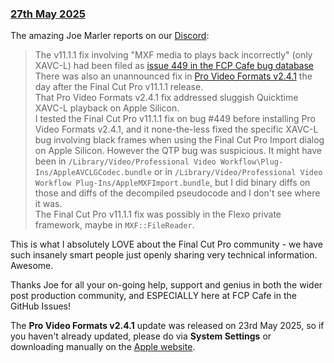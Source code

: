 ### [27th May 2025](/news/20250527)

The amazing Joe Marler reports on our [Discord](https://ltnt.tv/discord):

> The v11.1.1 fix involving "MXF media to plays back incorrectly" (only XAVC-L) had been filed as [issue 449 in the FCP Cafe bug database](https://github.com/CommandPost/FCPCafe/issues/449)<br />
> There was also an unannounced fix in [Pro Video Formats v2.4.1](https://support.apple.com/en-us/106396) the day after the Final Cut Pro v11.1.1 release.<br />
> That Pro Video Formats v2.4.1 fix addressed sluggish Quicktime XAVC-L playback on Apple Silicon.<br />
> I tested the Final Cut Pro v11.1.1 fix on bug #449 before installing Pro Video Formats v2.4.1, and it none-the-less fixed the specific XAVC-L bug involving black frames when using the Final Cut Pro Import dialog on Apple Silicon.
> However the QTP bug was suspicious. It might have been in `/Library/Video/Professional Video Workflow\Plug-Ins/AppleAVCLGCodec.bundle` or in `/Library/Video/Professional Video Workflow Plug-Ins/AppleMXFImport.bundle`, but I did binary diffs on those and diffs of the decompiled pseudocode and I don't see where it was.<br />
> The Final Cut Pro v11.1.1 fix was possibly in the Flexo private framework, maybe in `MXF::FileReader`.

This is what I absolutely LOVE about the Final Cut Pro community - we have such insanely smart people just openly sharing very technical information. Awesome.

Thanks Joe for all your on-going help, support and genius in both the wider post production community, and ESPECIALLY here at FCP Cafe in the GitHub Issues!

The **Pro Video Formats v2.4.1** update was released on 23rd May 2025, so if you haven't already updated, please do via **System Settings** or downloading manually on the [Apple website](https://support.apple.com/en-us/106396).